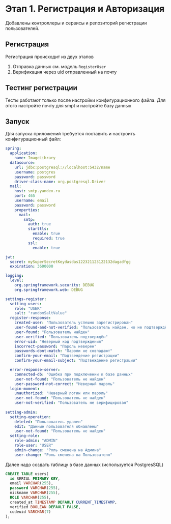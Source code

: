 # Этап 1. Регистрация и Авторизация

Добавлены контроллеры и сервисы и репозиторий регистрации пользователей.

## Регистрация
Регистрация происходит из двух этапов
1) Отправка данных см. модель `RegisterUser`
2) Верификация через uid отправленный на почту
## Тестинг регистрации
Тесты работают только после настройки конфигурационного файла.
Для этого настройте почту для smpt и настройте базу данных
## Запуск
Для запуска приложений требуется поставить и настроить конфигурационный файл:
```yml
spring:
  application:
    name: ImageLibrary
  datasource:
    url: jdbc:postgresql://localhost:5432/name
    username: postgres
    password: password
    driver-class-name: org.postgresql.Driver
  mail:
    host: smtp.yandex.ru
    port: 465
    username: email
    password: password
    properties:
      mail:
        smtp:
          auth: true
          starttls:
            enable: true
            required: true
          ssl:
            enable: true

jwt:
  secret: mySuperSecretKeydasdas122321123122132dagadfgg
  expiration: 3600000

logging:
  level:
    org.springframework.security: DEBUG
    org.springframework.web: DEBUG

settings-register:
  setting-users:
    role: "USER"
    salt: "randomSaltValue"
  register-response:
    created-user: "Пользователь успешно зарегистрирован"
    user-found-and-not-verified: "Пользователь найден, но не подтверждён"
    user-found: "Пользователь найден"
    user-verified: "Пользователь подтверждён"
    error-uid: "Неверный код подтверждения"
    incorrect-password: "Пароль неверен"
    passwords-dont-match: "Пароли не совпадают"
    confirm-your-email: "Подтвеждение регистрации"
    confirm-your-email-subject: "Подтвеждение регистрации"

  error-response-server:
    connected-db: "Ошибка при подключении к базе данных"
    user-not-found: "Пользователь не найден"
    user-password-not-correct: "Неверный пароль"
  login-moment:
    unauthorized: "Неверный логин или пароль"
    user-not-found: "Пользователь не найден"
    user-not-verified: "Пользователь не верифицирован"
    
setting-admin:
  setting-operation:
    deleted: "Пользователь удален"
    edit: "Данные пользователя обнавлены"
    user-not-found: "Пользователь не найден"
  setting-role:
    role-admin: "ADMIN"
    role-user: "USER"
    admin-change: "Роль сменена на Админа"
    user-change: "Роль сменена на Пользователя"

```
Далее надо создать таблицу в базе данных (используется PostgresSQL)
```sql
CREATE TABLE users(
  id SERIAL PRIMARY KEY,
  email VARCHAR(255),
  password VARCHAR(255),
  nickname VARCHAR(255),
  ROLE VARCHAR(255),
  created_at TIMESTAMP DEFAULT CURRENT_TIMESTAMP,
  verified BOOLEAN DEFAULT FALSE,
  codeuid VARCHAR(7)
);
```